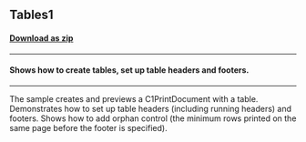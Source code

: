 ## Tables1
#### [Download as zip](https://minhaskamal.github.io/DownGit/#/home?url=https://github.com/GrapeCity/ComponentOne-WinForms-Samples/tree/master/NetFramework\Reports\C1Preview\VB\Tables1)
____
#### Shows how to create tables, set up table headers and footers.
____
The sample creates and previews a C1PrintDocument with a table. Demonstrates how to set up table headers (including running headers) and footers. Shows how to add orphan control (the minimum rows printed on the same page before the footer is specified). 
